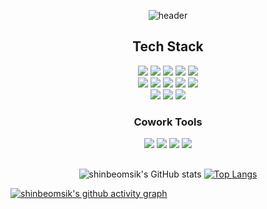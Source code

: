<div align="center">
                       
![header](https://capsule-render.vercel.app/api?type=cylinder&color=00BFFF&height=150&section=header&text=ShinBeomSik&fontSize=90)
  
</div>
         

 
<div align=center><h2>  Tech Stack  </h2></div>
<div align=center> 
<img src="https://img.shields.io/badge/HTML-E34F26?style=flat-square&logo=HTML5&logoColor=white"/> <img src="https://img.shields.io/badge/CSS3-1572B6?style=flat-square&logo=CSS3&logoColor=white"/> <img src="https://img.shields.io/badge/JavaScript-F7DF1E?style=flat-square&logo=JavaScript&logoColor=white"/> <img src="https://img.shields.io/badge/Java-3766AB?style=flat-square&logo=Java&logoColor=white"/> <img src="https://img.shields.io/badge/Spring-6DB33F?style=flat-square&logo=Spring&logoColor=white"/><br><img src="https://img.shields.io/badge/MySQL-4479A1?style=flat-square&logo=MySQL&logoColor=white"/> <img src="https://img.shields.io/badge/SpringBoot-6DB33F?style=flat-square&logo=SpringBoot&logoColor=white"/> <img src="https://img.shields.io/badge/JQuery-0769AD?style=flat-square&logo=JQuery&logoColor=white"/> <img src="https://img.shields.io/badge/EclipseIDE-2C2255?style=flat-square&logo=EclipseIDE&logoColor=white"/> <img src="https://img.shields.io/badge/Visual Studio Code-007ACC?style=flat-square&logo=Visual Studio Code&logoColor=white"/><br><img src="https://img.shields.io/badge/Git-F05032?style=flat-square&logo=Git&logoColor=white"/> <img src="https://img.shields.io/badge/Thymeleaf-005F0F?style=flat-square&logo=Thymeleaf&logoColor=white"/> <img src="https://img.shields.io/badge/Markdown-000000?style=flat-square&logo=Markdown&logoColor=white"/> <div align=center> <h3>  Cowork Tools  </h3></div> <img src="https://img.shields.io/badge/Github-181717?style=flat-square&logo=Github&logoColor=white"/> <img src="https://img.shields.io/badge/Padlet-B778FF?style=flat-square&logo=Padlet&logoColor=white"/> <img src="https://img.shields.io/badge/ERDCloud-4285F4?style=flat-square&logo=GoogleCloud&logoColor=white"/> <img src="https://img.shields.io/badge/Notion-000000?style=flat-square&logo=Notion&logoColor=white"/></div>

<div align=center><h2> </h2></div>

<div align="center">
  
![shinbeomsik's GitHub stats](https://github-readme-stats-78vje9o6n-shinbeomsik.vercel.appl.app/api?username=shinbeomsik&show_icons=true&theme=radical)
[![Top Langs](https://github-readme-stats-phi-ebon-86.vercel.app/api/top-langs/?username=shinbeomsik&layout=compact)](https://github.com/shinbeomsik/shinbeomsik)

</div>


[![shinbeomsik's github activity graph](https://github-readme-activity-graph.vercel.app/graph?username=shinbeomsik&theme=tokyo-night)](https://github.com/shinbeomsik/github-readme-activity-graph)
